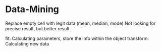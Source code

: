 # Data-Mining

Replace empty cell with legit data (mean, median, mode)
Not looking for precise result, but better result

fit: Calculating parameters, store the info within the object 
transform: Calculating new data